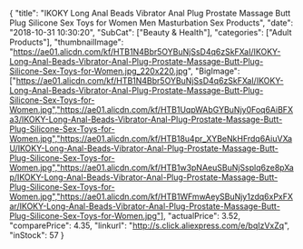 {
	"title": "IKOKY Long Anal Beads Vibrator Anal Plug Prostate Massage Butt Plug Silicone Sex Toys for Women Men Masturbation Sex Products",
	"date": "2018-10-31 10:30:20",
	"SubCat": ["Beauty & Health"],
	"categories": ["Adult Products"],
	"thumbnailImage": "https://ae01.alicdn.com/kf/HTB1N4Bbr5OYBuNjSsD4q6zSkFXaI/IKOKY-Long-Anal-Beads-Vibrator-Anal-Plug-Prostate-Massage-Butt-Plug-Silicone-Sex-Toys-for-Women.jpg_220x220.jpg",
	"BigImage": ["https://ae01.alicdn.com/kf/HTB1N4Bbr5OYBuNjSsD4q6zSkFXaI/IKOKY-Long-Anal-Beads-Vibrator-Anal-Plug-Prostate-Massage-Butt-Plug-Silicone-Sex-Toys-for-Women.jpg","https://ae01.alicdn.com/kf/HTB1UqpWAbGYBuNjy0Foq6AiBFXa3/IKOKY-Long-Anal-Beads-Vibrator-Anal-Plug-Prostate-Massage-Butt-Plug-Silicone-Sex-Toys-for-Women.jpg","https://ae01.alicdn.com/kf/HTB18u4pr_XYBeNkHFrdq6AiuVXaU/IKOKY-Long-Anal-Beads-Vibrator-Anal-Plug-Prostate-Massage-Butt-Plug-Silicone-Sex-Toys-for-Women.jpg","https://ae01.alicdn.com/kf/HTB1w3pNAeuSBuNjSsplq6ze8pXap/IKOKY-Long-Anal-Beads-Vibrator-Anal-Plug-Prostate-Massage-Butt-Plug-Silicone-Sex-Toys-for-Women.jpg","https://ae01.alicdn.com/kf/HTB1WFmwAeySBuNjy1zdq6xPxFXar/IKOKY-Long-Anal-Beads-Vibrator-Anal-Plug-Prostate-Massage-Butt-Plug-Silicone-Sex-Toys-for-Women.jpg"],
	"actualPrice": 3.52,
	"comparePrice": 4.35,
	"linkurl": "http://s.click.aliexpress.com/e/bqIzVxZq",
	"inStock": 57
}
